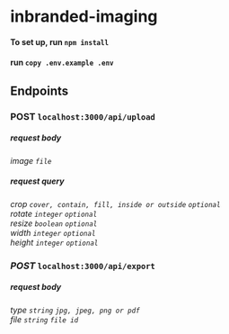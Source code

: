 # inbranded-imaging

#### To set up, run `npm install`

#### run `copy .env.example .env`

## Endpoints
### POST `localhost:3000/api/upload`
##### request body
*image `file`*  
##### request query
*crop `cover, contain, fill, inside or outside` `optional`*  
*rotate `integer` `optional`*  
*resize `boolean` `optional`*  
*width `integer` `optional`*  
*height `integer` `optional`*  



### *POST* `localhost:3000/api/export`
##### request body
*type `string` `jpg, jpeg, png or pdf`*  
*file `string` `file id`*  

